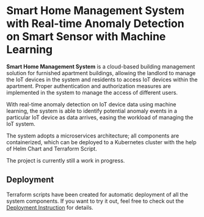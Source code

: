 # Smart Home Management System with Real-time Anomaly Detection on Smart Sensor with Machine Learning

**Smart Home Management System** is a cloud-based building management solution for furnished apartment buildings, allowing the landlord to manage the IoT devices in the system and residents to access IoT devices within the apartment. Proper authentication and authorization measures are implemented in the system to manage the access of different users.

With real-time anomaly detection on IoT device data using machine learning, the system is able to identify potential anomaly events in a particular IoT device as data arrives, easing the workload of managing the IoT system.

The system adopts a microservices architecture; all components are containerized, which can be deployed to a Kubernetes cluster with the help of Helm Chart and Terraform Script.

The project is currently still a work in progress.

## Deployment

Terraform scripts have been created for automatic deployment of all the system components. If you want to try it out, feel free to check out the [Deployment Instruction](./deployment/terraform/README.md) for details.

